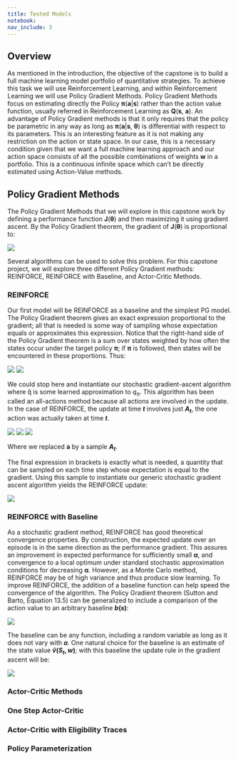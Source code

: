 ```yaml
---
title: Tested Models
notebook:
nav_include: 3
---
```


## Overview

As mentioned in the introduction, the objective of the capstone is to build a full machine learning model portfolio of quantitative strategies. To achieve this task we will use Reinforcement Learning, and within Reinforcement Learning we will use Policy Gradient Methods. Policy Gradient Methods focus on estimating directly the Policy **π**(**a**\|**s**) rather than the action value function, usually referred in Reinforcement Learning as **Q**(**s**, **a**). An advantage of Policy Gradient methods is that it only requires that the policy be parametric in any way as long as **π**(**a**\|**s**, **θ**) is differential with respect to its parameters. This is an interesting feature as it is not making any restriction on the action or state space. In our case, this is a necessary condition given that we want a full machine learning approach and our action space consists of all the possible combinations of weights **w** in a portfolio. This is a continuous infinite space which can’t be directly estimated using Action-Value methods.

## Policy Gradient Methods

The Policy Gradient Methods that we will explore in this capstone work by defining a performance function **J**(**θ**) and then maximizing it using gradient ascent. By the Policy Gradient theorem, the gradient of **J**(**θ**) is proportional to:

<img src="https://render.githubusercontent.com/render/math?math=\nabla J(\theta)\propto \sum_s\mu(s)\sum_aq_\pi(s,a)\nabla \pi(a|s,\theta)">

Several algorithms can be used to solve this problem. For this capstone project, we will explore three different Policy Gradient methods: REINFORCE, REINFORCE with Baseline, and Actor-Critic Methods.

### REINFORCE

Our first model will be REINFORCE as a baseline and the simplest PG model. The Policy Gradient theorem gives an exact expression proportional to the gradient; all that is needed is some way of sampling whose expectation equals or approximates this expression. Notice that the right-hand side of the Policy Gradient theorem is a sum over states weighted by how often the states occur under the target policy **π**; if **π** is followed, then states will be encountered in these proportions. Thus:

<img src="https://render.githubusercontent.com/render/math?math=\nabla J(\theta)\propto \sum_s\mu(s)\sum_aq_\pi(s,a)\nabla\pi(a|s,\theta)">
<img src="https://render.githubusercontent.com/render/math?math==E_\pi[\sum_a q_\pi(S_t,a)\nabla\pi(a|S_t,\theta)]">

We could stop here and instantiate our stochastic gradient-ascent algorithm where q̂  is some learned approximation to *q*<sub>*π*</sub>. This algorithm has been called an all-actions method because all actions are involved in the update. In the case of REINFORCE, the update at time ***t*** involves just ***A*<sub>*t*</sub>**, the one action was actually taken at time ***t***.

<img src="https://render.githubusercontent.com/render/math?math=\nabla J(\theta)=E_\pi[\sum_a \pi(a|S_t,\theta)q_\pi(S_t,a)\frac{\nabla\pi(a|S_t,\theta)}{\pi(a|S_t,\theta)}]">

<img src="https://render.githubusercontent.com/render/math?math==E_\pi[q_\pi(S_t,A_t)\frac{\nabla\pi(a|S_t,\theta)}{\pi(a|S_t,\theta)}]">

<img src="https://render.githubusercontent.com/render/math?math==E_\pi[G_t\frac{\nabla\pi(a|S_t,\theta)}{\pi(a|S_t,\theta)}]">


Where we replaced **a** by a sample ***A*<sub>*t*</sub>**.

The final expression in brackets is exactly what is needed, a quantity that can be sampled on each time step whose expectation is equal to the gradient. Using this sample to instantiate our generic stochastic gradient ascent algorithm yields the REINFORCE update:

<img src="https://render.githubusercontent.com/render/math?math=\theta_{t%2B1}=\theta_t%2B\alpha G_t\frac{\nabla\pi(a|S_t,\theta)}{\pi(a|S_t,\theta)}">


### REINFORCE with Baseline

As a stochastic gradient method, REINFORCE has good theoretical convergence properties. By construction, the expected update over an episode is in the same direction as the performance gradient. This assures an improvement in expected performance for sufficiently small **α**, and convergence to a local optimum under standard stochastic approximation conditions for decreasing **α**. However, as a Monte Carlo method, REINFORCE may be of high variance and thus produce slow learning. To improve REINFORCE, the addition of a baseline function can help speed the convergence of the algorithm. The Policy Gradient theorem (Sutton and Barto, Equation 13.5) can be generalized to include a comparison of the action value to an arbitrary baseline ***b*(*s*)**:

<img src="https://render.githubusercontent.com/render/math?math=\nabla J(\theta)\propto \sum_s\mu(s)\sum_a(q_\pi(s,a)-b(s))\nabla \pi(a|s,\theta)">

The baseline can be any function, including a random variable as long as it does not vary with ***a***. One natural choice for the baseline is an estimate of the state value ***v̂*(*S*<sub>*t*</sub>, *w*)**; with this baseline the update rule in the gradient ascent will be:

<img src="https://render.githubusercontent.com/render/math?math=\theta_t%2B1=\theta%2B\alpha(G_t-b(S_t))\frac{\nabla\pi(a|S_t,\theta)}{\pi(a|S_t,\theta)}">

### Actor-Critic Methods
### One Step Actor-Critic
### Actor-Critic with Eligibility Traces
### Policy Parameterization
